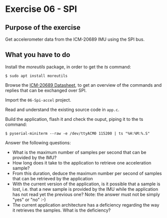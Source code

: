 # Exercise 06 - SPI

## Purpose of the exercise

Get accelerometer data from the ICM-20689 IMU using the SPI bus.

## What you have to do

Install the *moreutils* package, in order to get the *ts* command:
```shell
$ sudo apt install moreutils
```

Browse the [ICM-20689 Datasheet](https://invensense.tdk.com/wp-content/uploads/2021/03/DS-000143-ICM-20689-TYP-v1.1.pdf), to get an overview of the commands and replies that can be exchanged over SPI.

Import the `06-Spi-accel` project.

Read and understand the existing source code in `app.c`.

Build the application, flash it and check the ouput, piping it to the ts command:
```shell
$ pyserial-miniterm --raw -e /dev/ttyACM0 115200 | ts "%H:%M:%.S"
```

Answer the following questions:
* What is the maximum number of samples per second that can be provided by the IMU?
* How long does it take to the application to retrieve one acceleration sample?
* From this duration, deduce the maximum number per second of samples that can be retrieved by the application
* With the current version of the application, is it possible that a sample is lost, i.e. that a new sample is provided by the IMU while the application has not read yet the previous one? Note: the answer must not be simply "yes" or "no" :-)
* The current application architecture has a deficiency regarding the way it retrieves the samples. What is the deficiency?
